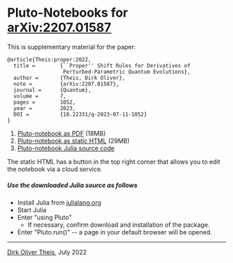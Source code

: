 # Pluto-Notebooks for [arXiv:2207.01587](https://doi.org/10.22331/q-2023-07-11-1052)

This is supplementary material for the paper:

```
@article{Theis:proper:2022,
  title =        {``Proper'' Shift Rules for Derivatives of
                  Perturbed-Parametric Quantum Evolutions},
  author =       {Theis, Dirk Oliver},
  note =         {arXiv:2207.01587},
  journal =      {Quantum},
  volume =       7,
  pages =        1052,
  year =         2023,
  DOI =          {10.22331/q-2023-07-11-1052}
}
```

1. [Pluto-notebook as PDF](./nyquist-vs-banchi+crooks.jl.pdf) (18MB)
2. [Pluto-notebook as static HTML](./nyquist-vs-banchi+crooks.jl.html)  (29MB)
3. [Pluto-notebook Julia source code](nyquist-vs-banchi+crooks.jl)

The static HTML has a button in the top right corner that allows you to edit the notebook via a cloud service.

##### Use the downloaded Julia source as follows

* Install Julia from [julialang.org](https://julialang.org)
* Start Julia
* Enter "using Pluto"
  * If necessary, confirm download and installation of the package.
* Enter "Pluto.run()" -- a page in your default browser will be opened.

---

[Dirk Oliver Theis](https://quantum-computing.ut.ee/?page_id=292), July 2022

